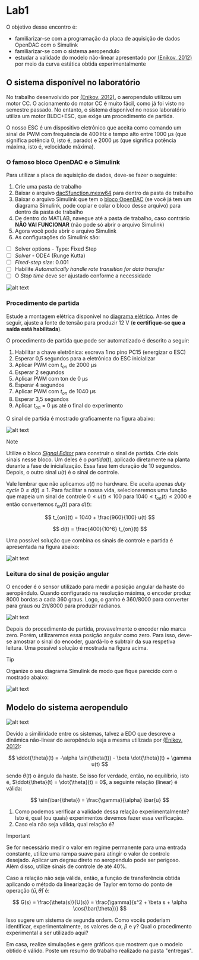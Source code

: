 # Lab1

O objetivo desse encontro é:

- familiarizar-se com a programação da placa de aquisição de dados OpenDAC com o Simulink
- familiarizar-se com o sistema aeropendulo
- estudar a validade do modelo não-linear apresentado por [(Enikov, 2012)](https://doi.org/10.1109/TE.2012.2195496) por meio da curva estática obtida experimentalmente 

## O sistema disponível no laboratório

No trabalho desenvolvido por [(Enikov, 2012)](https://doi.org/10.1109/TE.2012.2195496), o aeropendulo utilizou um motor CC. O acionamento do motor CC é muito fácil, como já foi visto no semestre passado. No entanto, o sistema disponível no nosso laboratório utiliza um motor BLDC+ESC, que exige um procedimento de partida.

O nosso ESC é um dispositivo eletrônico que aceita como comando um sinal de PWM com frequência de 400 Hz e tempo alto entre 1000 μs (que significa potência 0, isto é, parado) e 2000 μs (que significa potência máxima, isto é, velocidade máxima).

### O famoso bloco OpenDAC e o Simulink

Para utilizar a placa de aquisição de dados, deve-se fazer o seguinte:

 1. Crie uma pasta de trabalho
 2. Baixar o arquivo [dacSfunction.mexw64](https://gitlab.com/opendac/dac/dac-driver/uploads/90d6ca1549c1205d14d922a41ccdb0d3/dacSfunction.mexw64) para dentro da pasta de trabalho
 3. Baixar o arquivo Simulink que tem o [bloco OpenDAC](https://gitlab.com/-/project/47728518/uploads/b45bdd64845783da13fdd3725ff7cc41/simulink_block_r2015a.mdl) (se você já tem um diagrama Simulink, pode copiar e colar o bloco desse arquivo) para dentro da pasta de trabalho
 4. De dentro do MATLAB, navegue até a pasta de trabalho, caso contrário **NÃO VAI FUNCIONAR** (não pode só abrir o arquivo Simulink)
 5. Agora você pode abrir o arquivo Simulink
 6. As configurações do Simulink são: 
 - [ ] Solver options - Type: Fixed Step
 - [ ] *Solver* -  ODE4 (Runge Kutta)
 - [ ] *Fixed-step size*: 0.001
 - [ ] Habilite *Automatically handle rate transition for data transfer*
 - [ ] O *Stop time* deve ser ajustado conforme a necessidade

![alt text](https://raw.githubusercontent.com/colombojrj/ees10/main/lab1/material/configuracoes-simulink.png
"Configurações do Simulink")

### Procedimento de partida

Estude a montagem elétrica disponível no [diagrama elétrico](https://raw.githubusercontent.com/colombojrj/ees10/main/diagrama_eletrico.pdf). Antes de seguir, ajuste a fonte de tensão para produzir 12 V (**e certifique-se que a saída está habilitada**).

O procedimento de partida que pode ser automatizado é descrito a seguir:

1. Habilitar a chave eletrônica: escreva 1 no pino PC15 (energizar o ESC)
2. Esperar 0,5 segundos para a eletrônica do ESC inicializar
3. Aplicar PWM com $t_{on}$ de 2000 μs
4. Esperar 2 segundos
5. Aplicar PWM com ton de 0 μs
6. Esperar 4 segundos
7. Aplicar PWM com $t_{on}$ de 1040 μs
8. Esperar 3,5 segundos
9. Aplicar $t_{on}$ = 0 μs até o final do experimento

O sinal de partida é mostrado graficamente na figura abaixo:

![alt text](https://raw.githubusercontent.com/colombojrj/ees10/main/lab1/material/sinal_partida.png
"Sinal de partida")

> [!NOTE]
> Utilize o bloco [*Signal Editor*](https://www.mathworks.com/help/simulink/slref/signaleditorblock.html) para construir o sinal de partida.  Crie dois sinais nesse bloco. Um deles é o $partida(t)$, aplicado diretamente na planta durante a fase de inicialização. Essa fase tem duração de 10 segundos. Depois, o outro sinal $u(t)$ é o sinal de controle.

Vale lembrar que não aplicamos $u(t)$ no hardware. Ele aceita apenas *duty cycle* $0 \leq d(t) \leq 1$. Para facilitar a nossa vida, selecionaremos uma função que mapeia um sinal de controle $0 \leq u(t) \leq 100$ para $1040 \leq t_{on}(t) \leq 2000$ e então convertemos $t_{on}(t)$ para $d(t)$:

$$ t_{on}(t) = 1040 + \frac{960}{100} u(t) $$

$$ d(t) = \frac{400}{10^6} t_{on}(t) $$

Uma possível solução que combina os sinais de controle e partida é apresentada na figura abaixo:

![alt text](https://raw.githubusercontent.com/colombojrj/ees10/main/lab1/material/solucao_dac1.png
"Solução em Simulink")

### Leitura do sinal de posição angular

O encoder é o sensor utilizado para medir a posição angular da haste do aeropêndulo. Quando configurado na resolução máxima, o encoder produz 8000 bordas a cada 360 graus. Logo, o ganho é $360 / 8000$ para converter para graus ou $2\pi / 8000$ para produzir radianos.

![alt text](https://raw.githubusercontent.com/colombojrj/ees10/main/lab1/material/solucao_dac2.png
"Solução para leitura do sinal do encoder")

Depois do procedimento de partida, provavelmente o encoder não marca zero. Porém, utilizaremos essa posição angular como zero. Para isso, deve-se amostrar o sinal do encoder, guardá-lo e subtrair da sua respetiva leitura. Uma possível solução é mostrada na figura acima.

> [!TIP]
> Organize o seu diagrama Simulink de modo que fique parecido com o mostrado abaixo:

![alt text](https://raw.githubusercontent.com/colombojrj/ees10/main/lab1/material/simulink_signal_builder.png
"Solução em Simulink")

## Modelo do sistema aeropendulo

![alt text](https://raw.githubusercontent.com/colombojrj/ees10/main/lab1/material/forcas-aeropendulo.png
"Diagrama de forças do aeropendulo")

Devido a similiridade entre os sistemas, talvez a EDO que descreve a dinâmica não-linear do aeropêndulo seja a mesma utilizada por [(Enikov, 2012)](https://doi.org/10.1109/TE.2012.2195496):

$$ \ddot{\theta}(t) = -\alpha \sin(\theta(t)) - \beta \dot{\theta}(t) + \gamma u(t) $$

sendo $\theta(t)$ o ângulo da haste. Se isso for verdade, então, no equilíbrio, isto é, $\ddot{\theta}(t) = \dot{\theta}(t) = 0$, a seguinte relação (linear) é válida:

$$ \sin(\bar{\theta}) = \frac{\gamma}{\alpha} \bar{u}  $$

1. Como podemos verificar a validade dessa relação experimentalmente? Isto é, qual (ou quais) experimentos devemos fazer essa verificação. 
2. Caso ela não seja válida, qual relação é?

> [!IMPORTANT] 
> Se for necessário medir o valor em regime permanente para uma entrada constante, utilize uma rampa suave para atingir o valor de controle desejado. Aplicar um degrau direto no aeropendulo pode ser perigoso. Além disso, utilize sinais de controle de até 40%.

Caso a relação não seja válida, então, a função de transferência obtida aplicando o método da linearização de Taylor em torno do ponto de operação $(\bar{u}, \bar{\theta})$ é:

$$ G(s) = \frac{\theta(s)}{U(s)} = \frac{\gamma}{s^2 + \beta s + \alpha \cos(\bar{\theta})} $$

Isso sugere um sistema de segunda ordem. Como vocês poderiam identificar, experimentalmente, os valores de $\alpha$, $\beta$ e $\gamma$? Qual o procedimento experimental a ser utilizado aqui?

Em casa, realize simulações e gere gráficos que mostrem que o modelo obtido é válido. Poste um resumo do trabalho realizado na pasta "entregas".
